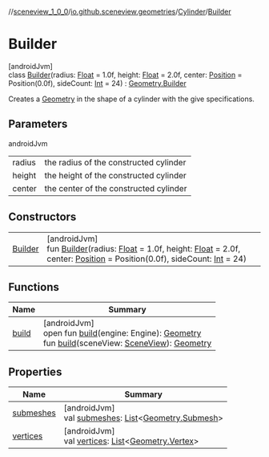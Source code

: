 //[sceneview_1_0_0](../../../../index.md)/[io.github.sceneview.geometries](../../index.md)/[Cylinder](../index.md)/[Builder](index.md)

# Builder

[androidJvm]\
class [Builder](index.md)(radius: [Float](https://kotlinlang.org/api/latest/jvm/stdlib/kotlin/-float/index.html) = 1.0f, height: [Float](https://kotlinlang.org/api/latest/jvm/stdlib/kotlin/-float/index.html) = 2.0f, center: [Position](../../../io.github.sceneview.math/index.md#945960193%2FClasslikes%2F-602047187) = Position(0.0f), sideCount: [Int](https://kotlinlang.org/api/latest/jvm/stdlib/kotlin/-int/index.html) = 24) : [Geometry.Builder](../../-geometry/-builder/index.md)

Creates a [Geometry](../../-geometry/index.md) in the shape of a cylinder with the give specifications.

## Parameters

androidJvm

| | |
|---|---|
| radius | the radius of the constructed cylinder |
| height | the height of the constructed cylinder |
| center | the center of the constructed cylinder |

## Constructors

| | |
|---|---|
| [Builder](-builder.md) | [androidJvm]<br>fun [Builder](-builder.md)(radius: [Float](https://kotlinlang.org/api/latest/jvm/stdlib/kotlin/-float/index.html) = 1.0f, height: [Float](https://kotlinlang.org/api/latest/jvm/stdlib/kotlin/-float/index.html) = 2.0f, center: [Position](../../../io.github.sceneview.math/index.md#945960193%2FClasslikes%2F-602047187) = Position(0.0f), sideCount: [Int](https://kotlinlang.org/api/latest/jvm/stdlib/kotlin/-int/index.html) = 24) |

## Functions

| Name | Summary |
|---|---|
| [build](../../-geometry/-builder/build.md) | [androidJvm]<br>open fun [build](../../-geometry/-builder/build.md)(engine: Engine): [Geometry](../../-geometry/index.md)<br>fun [build](../../-geometry/-builder/build.md)(sceneView: [SceneView](../../../io.github.sceneview/-scene-view/index.md)): [Geometry](../../-geometry/index.md) |

## Properties

| Name | Summary |
|---|---|
| [submeshes](../../-geometry/-builder/submeshes.md) | [androidJvm]<br>val [submeshes](../../-geometry/-builder/submeshes.md): [List](https://kotlinlang.org/api/latest/jvm/stdlib/kotlin.collections/-list/index.html)&lt;[Geometry.Submesh](../../-geometry/-submesh/index.md)&gt; |
| [vertices](../../-geometry/-builder/vertices.md) | [androidJvm]<br>val [vertices](../../-geometry/-builder/vertices.md): [List](https://kotlinlang.org/api/latest/jvm/stdlib/kotlin.collections/-list/index.html)&lt;[Geometry.Vertex](../../-geometry/-vertex/index.md)&gt; |
